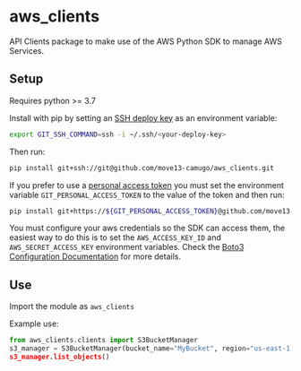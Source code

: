 # aws_clients

API Clients package to make use of the AWS Python SDK to manage AWS Services.

## Setup

Requires python >= 3.7

Install with pip by setting an [SSH deploy key](https://docs.github.com/en/developers/overview/managing-deploy-keys) as an environment variable:

```sh
export GIT_SSH_COMMAND=ssh -i ~/.ssh/<your-deploy-key>
```

Then run:

```sh
pip install git+ssh://git@github.com/move13-camugo/aws_clients.git
```

If you prefer to use a [personal access token](https://docs.github.com/en/github/authenticating-to-github/keeping-your-account-and-data-secure/creating-a-personal-access-token) you must set the environment variable `GIT_PERSONAL_ACCESS_TOKEN` to the value of the token and then run:

```sh
pip install git+https://${GIT_PERSONAL_ACCESS_TOKEN}@github.com/move13-camugo/aws_clients.git
```

You must configure your aws credentials so the SDK can access them, the easiest way to do this is to set the `AWS_ACCESS_KEY_ID` and `AWS_SECRET_ACCESS_KEY` environment variables. Check the [Boto3 Configuration Documentation](https://boto3.amazonaws.com/v1/documentation/api/latest/guide/configuration.html#guide-configuration) for more details.

## Use

Import the module as `aws_clients`

Example use:

```python
from aws_clients.clients import S3BucketManager
s3_manager = S3BucketManager(bucket_name="MyBucket", region="us-east-1)
s3_manager.list_objects()
```
